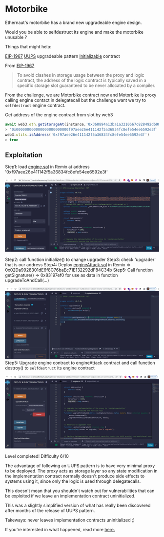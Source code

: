 # Motorbike

Ethernaut's motorbike has a brand new upgradeable engine design.

Would you be able to selfdestruct its engine and make the motorbike unusable ?

Things that might help:

[EIP-1967](https://eips.ethereum.org/EIPS/eip-1967)
[UUPS](https://forum.openzeppelin.com/t/uups-proxies-tutorial-solidity-javascript/7786) upgradeable pattern
[Initializable](https://github.com/OpenZeppelin/openzeppelin-upgrades/blob/master/packages/core/contracts/Initializable.sol) contract

From [EIP-1967](https://eips.ethereum.org/EIPS/eip-1967)
> To avoid clashes in storage usage between the proxy and logic contract, the address of the logic contract is typically saved in a specific storage slot guaranteed to be never allocated by a compiler.

From the challenge, we are Motorbike contract now and Motorbike is proxy calling engine contact in delegatecall but the challenge want we try to `selfdestruct` engine contract.

Get address of the engine contract from slot by web3
```javascript
await web3.eth.getStorageAt(instance,'0x360894a13ba1a3210667c828492db98dca3e2076cc3735a920a3ca505d382bbc');
> '0x000000000000000000000000f97aee26e411142f5a36834fc8efe54ee6592e3f'
web3.utils.isAddress('0xf97aee26e411142f5a36834fc8efe54ee6592e3f')
> true
```

## Exploitation

Step1: load [engine.sol](https://github.com/Thanasornsawan/ethernaut-writeup/blob/main/Motorbike/engine.sol) in Remix at address '0xf97aee26e411142f5a36834fc8efe54ee6592e3f'

![deploy](https://github.com/Thanasornsawan/ethernaut-writeup/blob/main/Motorbike/photo/deploy.JPG)

Step2: call function initialize() to change upgrader
Step3: check 'upgrader' that is our address
Step4: Deploy [engineAttack.sol](https://github.com/Thanasornsawan/ethernaut-writeup/blob/main/Motorbike/engineAttack.sol) in Remix => 0x02Da9928301dE6f8C76baEc71E132292dF84C34b
Step5: Call function getSignature() => 0x83197ef0 for use as data in function upgradeToAndCall(...)

![sig](https://github.com/Thanasornsawan/ethernaut-writeup/blob/main/Motorbike/photo/sig.JPG)
Step5: Upgrade engine contract to engineAttack contract and call function destroy() to `selfdestruct` its engine contract

![destroy](https://github.com/Thanasornsawan/ethernaut-writeup/blob/main/Motorbike/photo/destroy.JPG)

Level completed!
Difficulty 6/10

The advantage of following an UUPS pattern is to have very minimal proxy to be deployed. The proxy acts as storage layer so any state modification in the implementation contract normally doesn't produce side effects to systems using it, since only the logic is used through delegatecalls.

This doesn't mean that you shouldn't watch out for vulnerabilities that can be exploited if we leave an implementation contract uninitialized.

This was a slightly simplified version of what has really been discovered after months of the release of UUPS pattern.

Takeways: never leaves implementation contracts uninitialized ;)

If you're interested in what happened, read more [here.](https://forum.openzeppelin.com/t/uupsupgradeable-vulnerability-post-mortem/15680)
